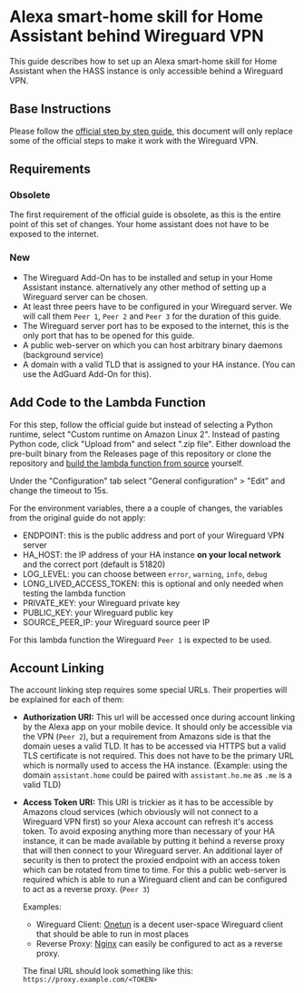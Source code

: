 # Alexa smart-home skill for Home Assistant behind Wireguard VPN

This guide describes how to set up an Alexa smart-home skill for Home Assistant when the HASS instance is only accessible behind a Wireguard VPN.

## Base Instructions

Please follow the [official step by step guide](https://www.home-assistant.io/integrations/alexa.smart_home/#requirements),
this document will only replace some of the official steps to make it work with the Wireguard VPN.

## Requirements

### Obsolete

The first requirement of the official guide is obsolete, as this is the entire point of this set of changes. Your home assistant does not have to be exposed to the internet.

### New

- The Wireguard Add-On has to be installed and setup in your Home Assistant instance. alternatively any other method of setting up a Wireguard server can be chosen.
- At least three peers have to be configured in your Wireguard server. We will call them `Peer 1`, `Peer 2` and `Peer 3` for the duration of this guide.
- The Wireguard server port has to be exposed to the internet, this is the only port that has to be opened for this guide.
- A public web-server on which you can host arbitrary binary daemons (background service)
- A domain with a valid TLD that is assigned to your HA instance. (You can use the AdGuard Add-On for this).

## Add Code to the Lambda Function

For this step, follow the official guide but instead of selecting a Python runtime, select "Custom runtime on Amazon Linux 2".
Instead of pasting Python code, click "Upload from" and select ".zip file". Either download the pre-built binary from the Releases page
of this repository or clone the repository and [build the lambda function from source](/README.md#build-from-source) yourself.

Under the "Configuration" tab select "General configuration" > "Edit" and change the timeout to 15s.

For the environment variables, there a a couple of changes, the variables from the original guide do not apply:

- ENDPOINT: this is the public address and port of your Wireguard VPN server
- HA_HOST: the IP address of your HA instance **on your local network** and the correct port (default is 51820)
- LOG_LEVEL: you can choose between `error`, `warning`, `info`, `debug`
- LONG_LIVED_ACCESS_TOKEN: this is optional and only needed when testing the lambda function
- PRIVATE_KEY: your Wireguard private key
- PUBLIC_KEY: your Wireguard public key
- SOURCE_PEER_IP: your Wireguard source peer IP

For this lambda function the Wireguard `Peer 1` is expected to be used.

## Account Linking

The account linking step requires some special URLs. Their properties will be explained for each of them:

- **Authorization URI:** This url will be accessed once during account linking by the Alexa app on your mobile device.
  It should only be accessible via the VPN (`Peer 2`), but a requirement from Amazons side is that the domain ueses a valid TLD.
  It has to be accessed via HTTPS but a valid TLS certificate is not required. This does not have to be the primary URL which is normally used to access the HA instance.
  (Example: using the domain `assistant.home` could be paired with `assistant.ho.me` as `.me` is a valid TLD)
- **Access Token URI:** This URI is trickier as it has to be accessible by Amazons cloud services (which obviously will not connect to a Wireguard VPN first) so your Alexa account can refresh it's access token.
  To avoid exposing anything more than necessary of your HA instance, it can be made available by putting it behind a reverse proxy that will then connect to your Wireguard server.
  An additional layer of security is then to protect the proxied endpoint with an access token which can be rotated from time to time.
  For this a public web-server is required which is able to run a Wireguard client and can be configured to act as a reverse proxy. (`Peer 3`)

  Examples:
    - Wireguard Client: [Onetun](https://github.com/aramperes/onetun) is a decent user-space Wireguard client that should be able to run in most places
    - Reverse Proxy: [Nginx](https://nginx.org/) can easily be configured to act as a reverse proxy.

  The final URL should look something like this: `https://proxy.example.com/<TOKEN>`
